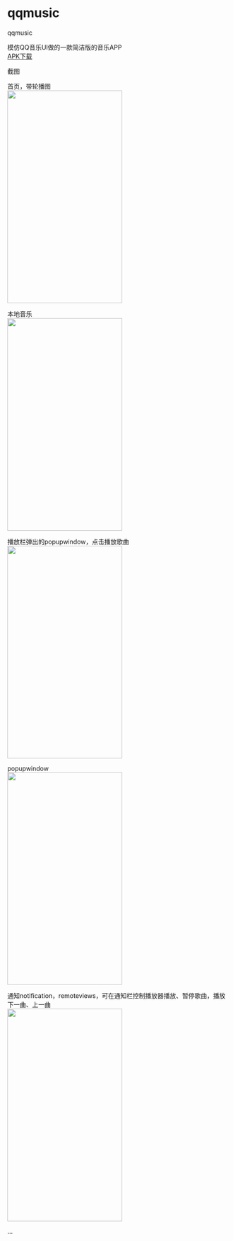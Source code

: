 # qqmusic
qqmusic
   
模仿QQ音乐UI做的一款简洁版的音乐APP   
<a href="https://github.com/sanlisanlisanli/qqmusic/tree/master/app/release">APK下载</a>   
  
  
  
   
截图
   
 首页，带轮播图   
<img src="https://github.com/sanlisanlisanli/qqmusic/blob/master/imgs/01.jpg" width="260" height="480"/>   
   
     
 本地音乐   
<img src="https://github.com/sanlisanlisanli/qqmusic/blob/master/imgs/02.jpg" width="260" height="480"/>   
  
 播放栏弹出的popupwindow，点击播放歌曲     
<img src="https://github.com/sanlisanlisanli/servicedemo/blob/master/imgs/03.jpg" width="260" height="480"/>   
   
 popupwindow    
<img src="https://github.com/sanlisanlisanli/qqmusic/blob/master/imgs/04.jpg" width="260" height="480"/>  
   
 通知notification，remoteviews，可在通知栏控制播放器播放、暂停歌曲，播放下一曲、上一曲       
<img src="https://github.com/sanlisanlisanli/qqmusic/blob/master/imgs/05.jpg" width="260" height="480"/>   
   
     
...
